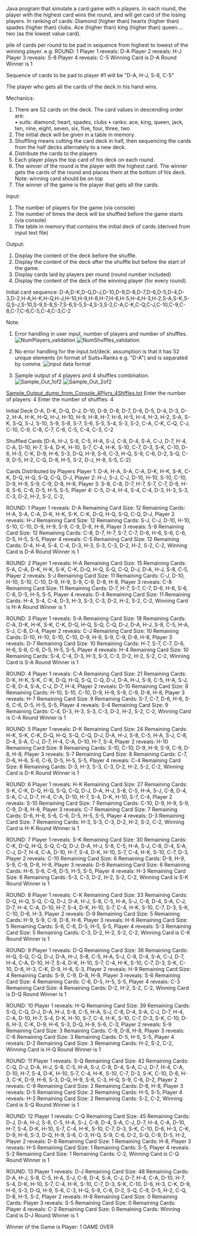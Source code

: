 Java program that simulate a card game with n players. 
In each round, the player with the highest card wins the round, and will get card of the losing players. 
In ranking of cards:
Diamond (higher than) hearts (higher than) spades (higher than) clubs.
Ace (higher than) king (higher than) queen.... two (as the lowest value card).

pile of cards per round to be pad in sequence from highest to lowest of the winning player.
e.g. ROUND: 1
Player 1 reveals: D-A 
Player 2 reveals: H-J
Player 3 reveals: S-8
Player 4 reveals: C-5
	Winning Card is D-A
	Round Winner is 1

 Sequence of cards to be pad to player #1 will be "D-A, H-J, S-8, C-5"
 
The player who gets all the cards of the deck in his hand wins. 

Mechanics:
1.	There are 52 cards on the deck. The card values in descending order are:  
•	suits: diamond, heart, spades, clubs
•	ranks: ace, king, queen, jack, ten, nine, eight, seven, six, five, four, three, two
2.	The initial deck will be given in a table in memory.
3.	Shuffling means cutting the card deck in half, then sequencing the cards from the half decks alternately to a new deck.  
4.	Distribute the cards to the players
5.	Each player plays the top card of his deck on each round.  
6.	The winner of the round is the player with the highest card. The winner gets the cards of the round and places them at the bottom of his deck. Note: winning card should be on top
7.	The winner of the game is the player that gets all the cards.  

Input: 
1.	The number of players for the game (via console)
2.	The number of times the deck will be shuffled before the game starts (via console)
3.	The table in memory that contains the initial deck of cards (derived from input text file)

Output:
1.	Display the content of the deck before the shuffle.
2.	Display the content of the deck after the shuffle but before the start of the game. 
3.	Display cards laid by players per round (round number included)
4.	Display the content of the deck of the winning player (for every round).

Initial card sequence: D-A,D-K,D-Q,D-J,D-10,D-9,D-8,D-7,D-6,D-5,D-4,D-3,D-2,H-A,H-K,H-Q,H-J,H-10,H-9,H-8,H-7,H-6,H-5,H-4,H-3,H-2,S-A,S-K,S-Q,S-J,S-10,S-9,S-8,S-7,S-6,S-5,S-4,S-3,S-2,C-A,C-K,C-Q,C-J,C-10,C-9,C-8,C-7,C-6,C-5,C-4,C-3,C-2

Note:
1. Error handling in user input, number of players and number of shuffles.
![NumPlayers_validation](https://github.com/user-attachments/assets/4739809f-fdcd-467f-a911-6f481210130e)
![NumShuffles_validation](https://github.com/user-attachments/assets/dd954ae2-f47b-4d29-872d-658f4d558210)

2. No error handling for the input.txt/deck. assumption is that it has 52 unique elements (in format of Suits+Ranks e.g. "D-A") and is separated by comma.
![input data format](https://github.com/user-attachments/assets/575045f3-369d-4c66-a16a-d1ccd9261c60)

3. Sample output of 4 players and 4 shuffles combination.
![Sample_Out_1of2](https://github.com/user-attachments/assets/3c7855f7-2c66-41d9-87e9-b0540d4d108d)
![Sample_Out_2of2](https://github.com/user-attachments/assets/7168bdee-b60e-4524-97d9-d873b12a6a8b)

[Sample_Output_dump_from_Console_4Plyrs_4Shffles.txt](https://github.com/user-attachments/files/18046114/Sample_Output_dump_from_Console_4Plyrs_4Shffles.txt)
Enter the number of players: 4
Enter the number of shuffles: 4

Initial Deck
D-A, D-K, D-Q, D-J, D-10, D-9, D-8, D-7, D-6, D-5, D-4, D-3, D-2, H-A, H-K, H-Q, H-J, H-10, H-9, H-8, H-7, H-6, H-5, H-4, H-3, H-2, S-A, S-K, S-Q, S-J, S-10, S-9, S-8, S-7, S-6, S-5, S-4, S-3, S-2, C-A, C-K, C-Q, C-J, C-10, C-9, C-8, C-7, C-6, C-5, C-4, C-3, C-2

Shuffled Cards
[D-A, H-J, S-8, C-5, H-A, S-J, C-8, D-4, S-A, C-J, D-7, H-4, C-A, D-10, H-7, S-4, D-K, H-10, S-7, C-4, H-K, S-10, C-7, D-3, S-K, C-10, D-6, H-3, C-K, D-9, H-6, S-3, D-Q, H-9, S-6, C-3, H-Q, S-9, C-6, D-2, S-Q, C-9, D-5, H-2, C-Q, D-8, H-5, S-2, D-J, H-8, S-5, C-2]

Cards Distributed by Players
Player 1: D-A, H-A, S-A, C-A, D-K, H-K, S-K, C-K, D-Q, H-Q, S-Q, C-Q, D-J, 
Player 2: H-J, S-J, C-J, D-10, H-10, S-10, C-10, D-9, H-9, S-9, C-9, D-8, H-8, 
Player 3: S-8, C-8, D-7, H-7, S-7, C-7, D-6, H-6, S-6, C-6, D-5, H-5, S-5, 
Player 4: C-5, D-4, H-4, S-4, C-4, D-3, H-3, S-3, C-3, D-2, H-2, S-2, C-2, 

ROUND: 1
Player 1 reveals: D-A Remaining Card Size: 12 Remaining Cards: H-A, S-A, C-A, D-K, H-K, S-K, C-K, D-Q, H-Q, S-Q, C-Q, D-J,
Player 2 reveals: H-J Remaining Card Size: 12 Remaining Cards: S-J, C-J, D-10, H-10, S-10, C-10, D-9, H-9, S-9, C-9, D-8, H-8,
Player 3 reveals: S-8 Remaining Card Size: 12 Remaining Cards: C-8, D-7, H-7, S-7, C-7, D-6, H-6, S-6, C-6, D-5, H-5, S-5,
Player 4 reveals: C-5 Remaining Card Size: 12 Remaining Cards: D-4, H-4, S-4, C-4, D-3, H-3, S-3, C-3, D-2, H-2, S-2, C-2,
	Winning Card is D-A
	Round Winner is 1

ROUND: 2
Player 1 reveals: H-A Remaining Card Size: 15 Remaining Cards: S-A, C-A, D-K, H-K, S-K, C-K, D-Q, H-Q, S-Q, C-Q, D-J, D-A, H-J, S-8, C-5,
Player 2 reveals: S-J Remaining Card Size: 11 Remaining Cards: C-J, D-10, H-10, S-10, C-10, D-9, H-9, S-9, C-9, D-8, H-8,
Player 3 reveals: C-8 Remaining Card Size: 11 Remaining Cards: D-7, H-7, S-7, C-7, D-6, H-6, S-6, C-6, D-5, H-5, S-5,
Player 4 reveals: D-4 Remaining Card Size: 11 Remaining Cards: H-4, S-4, C-4, D-3, H-3, S-3, C-3, D-2, H-2, S-2, C-2,
	Winning Card is H-A
	Round Winner is 1

ROUND: 3
Player 1 reveals: S-A Remaining Card Size: 18 Remaining Cards: C-A, D-K, H-K, S-K, C-K, D-Q, H-Q, S-Q, C-Q, D-J, D-A, H-J, S-8, C-5, H-A, S-J, C-8, D-4,
Player 2 reveals: C-J Remaining Card Size: 10 Remaining Cards: D-10, H-10, S-10, C-10, D-9, H-9, S-9, C-9, D-8, H-8,
Player 3 reveals: D-7 Remaining Card Size: 10 Remaining Cards: H-7, S-7, C-7, D-6, H-6, S-6, C-6, D-5, H-5, S-5,
Player 4 reveals: H-4 Remaining Card Size: 10 Remaining Cards: S-4, C-4, D-3, H-3, S-3, C-3, D-2, H-2, S-2, C-2,
	Winning Card is S-A
	Round Winner is 1

ROUND: 4
Player 1 reveals: C-A Remaining Card Size: 21 Remaining Cards: D-K, H-K, S-K, C-K, D-Q, H-Q, S-Q, C-Q, D-J, D-A, H-J, S-8, C-5, H-A, S-J, C-8, D-4, S-A, C-J, D-7, H-4,
Player 2 reveals: D-10 Remaining Card Size: 9 Remaining Cards: H-10, S-10, C-10, D-9, H-9, S-9, C-9, D-8, H-8,
Player 3 reveals: H-7 Remaining Card Size: 9 Remaining Cards: S-7, C-7, D-6, H-6, S-6, C-6, D-5, H-5, S-5,
Player 4 reveals: S-4 Remaining Card Size: 9 Remaining Cards: C-4, D-3, H-3, S-3, C-3, D-2, H-2, S-2, C-2,
	Winning Card is C-A
	Round Winner is 1

ROUND: 5
Player 1 reveals: D-K Remaining Card Size: 24 Remaining Cards: H-K, S-K, C-K, D-Q, H-Q, S-Q, C-Q, D-J, D-A, H-J, S-8, C-5, H-A, S-J, C-8, D-4, S-A, C-J, D-7, H-4, C-A, D-10, H-7, S-4,
Player 2 reveals: H-10 Remaining Card Size: 8 Remaining Cards: S-10, C-10, D-9, H-9, S-9, C-9, D-8, H-8,
Player 3 reveals: S-7 Remaining Card Size: 8 Remaining Cards: C-7, D-6, H-6, S-6, C-6, D-5, H-5, S-5,
Player 4 reveals: C-4 Remaining Card Size: 8 Remaining Cards: D-3, H-3, S-3, C-3, D-2, H-2, S-2, C-2,
	Winning Card is D-K
	Round Winner is 1

ROUND: 6
Player 1 reveals: H-K Remaining Card Size: 27 Remaining Cards: S-K, C-K, D-Q, H-Q, S-Q, C-Q, D-J, D-A, H-J, S-8, C-5, H-A, S-J, C-8, D-4, S-A, C-J, D-7, H-4, C-A, D-10, H-7, S-4, D-K, H-10, S-7, C-4,
Player 2 reveals: S-10 Remaining Card Size: 7 Remaining Cards: C-10, D-9, H-9, S-9, C-9, D-8, H-8,
Player 3 reveals: C-7 Remaining Card Size: 7 Remaining Cards: D-6, H-6, S-6, C-6, D-5, H-5, S-5,
Player 4 reveals: D-3 Remaining Card Size: 7 Remaining Cards: H-3, S-3, C-3, D-2, H-2, S-2, C-2,
	Winning Card is H-K
	Round Winner is 1

ROUND: 7
Player 1 reveals: S-K Remaining Card Size: 30 Remaining Cards: C-K, D-Q, H-Q, S-Q, C-Q, D-J, D-A, H-J, S-8, C-5, H-A, S-J, C-8, D-4, S-A, C-J, D-7, H-4, C-A, D-10, H-7, S-4, D-K, H-10, S-7, C-4, H-K, S-10, C-7, D-3,
Player 2 reveals: C-10 Remaining Card Size: 6 Remaining Cards: D-9, H-9, S-9, C-9, D-8, H-8,
Player 3 reveals: D-6 Remaining Card Size: 6 Remaining Cards: H-6, S-6, C-6, D-5, H-5, S-5,
Player 4 reveals: H-3 Remaining Card Size: 6 Remaining Cards: S-3, C-3, D-2, H-2, S-2, C-2,
	Winning Card is S-K
	Round Winner is 1

ROUND: 8
Player 1 reveals: C-K Remaining Card Size: 33 Remaining Cards: D-Q, H-Q, S-Q, C-Q, D-J, D-A, H-J, S-8, C-5, H-A, S-J, C-8, D-4, S-A, C-J, D-7, H-4, C-A, D-10, H-7, S-4, D-K, H-10, S-7, C-4, H-K, S-10, C-7, D-3, S-K, C-10, D-6, H-3,
Player 2 reveals: D-9 Remaining Card Size: 5 Remaining Cards: H-9, S-9, C-9, D-8, H-8,
Player 3 reveals: H-6 Remaining Card Size: 5 Remaining Cards: S-6, C-6, D-5, H-5, S-5,
Player 4 reveals: S-3 Remaining Card Size: 5 Remaining Cards: C-3, D-2, H-2, S-2, C-2,
	Winning Card is C-K
	Round Winner is 1

ROUND: 9
Player 1 reveals: D-Q Remaining Card Size: 36 Remaining Cards: H-Q, S-Q, C-Q, D-J, D-A, H-J, S-8, C-5, H-A, S-J, C-8, D-4, S-A, C-J, D-7, H-4, C-A, D-10, H-7, S-4, D-K, H-10, S-7, C-4, H-K, S-10, C-7, D-3, S-K, C-10, D-6, H-3, C-K, D-9, H-6, S-3,
Player 2 reveals: H-9 Remaining Card Size: 4 Remaining Cards: S-9, C-9, D-8, H-8,
Player 3 reveals: S-6 Remaining Card Size: 4 Remaining Cards: C-6, D-5, H-5, S-5,
Player 4 reveals: C-3 Remaining Card Size: 4 Remaining Cards: D-2, H-2, S-2, C-2,
	Winning Card is D-Q
	Round Winner is 1

ROUND: 10
Player 1 reveals: H-Q Remaining Card Size: 39 Remaining Cards: S-Q, C-Q, D-J, D-A, H-J, S-8, C-5, H-A, S-J, C-8, D-4, S-A, C-J, D-7, H-4, C-A, D-10, H-7, S-4, D-K, H-10, S-7, C-4, H-K, S-10, C-7, D-3, S-K, C-10, D-6, H-3, C-K, D-9, H-6, S-3, D-Q, H-9, S-6, C-3,
Player 2 reveals: S-9 Remaining Card Size: 3 Remaining Cards: C-9, D-8, H-8,
Player 3 reveals: C-6 Remaining Card Size: 3 Remaining Cards: D-5, H-5, S-5,
Player 4 reveals: D-2 Remaining Card Size: 3 Remaining Cards: H-2, S-2, C-2,
	Winning Card is H-Q
	Round Winner is 1

ROUND: 11
Player 1 reveals: S-Q Remaining Card Size: 42 Remaining Cards: C-Q, D-J, D-A, H-J, S-8, C-5, H-A, S-J, C-8, D-4, S-A, C-J, D-7, H-4, C-A, D-10, H-7, S-4, D-K, H-10, S-7, C-4, H-K, S-10, C-7, D-3, S-K, C-10, D-6, H-3, C-K, D-9, H-6, S-3, D-Q, H-9, S-6, C-3, H-Q, S-9, C-6, D-2,
Player 2 reveals: C-9 Remaining Card Size: 2 Remaining Cards: D-8, H-8,
Player 3 reveals: D-5 Remaining Card Size: 2 Remaining Cards: H-5, S-5,
Player 4 reveals: H-2 Remaining Card Size: 2 Remaining Cards: S-2, C-2,
	Winning Card is S-Q
	Round Winner is 1

ROUND: 12
Player 1 reveals: C-Q Remaining Card Size: 45 Remaining Cards: D-J, D-A, H-J, S-8, C-5, H-A, S-J, C-8, D-4, S-A, C-J, D-7, H-4, C-A, D-10, H-7, S-4, D-K, H-10, S-7, C-4, H-K, S-10, C-7, D-3, S-K, C-10, D-6, H-3, C-K, D-9, H-6, S-3, D-Q, H-9, S-6, C-3, H-Q, S-9, C-6, D-2, S-Q, C-9, D-5, H-2,
Player 2 reveals: D-8 Remaining Card Size: 1 Remaining Cards: H-8,
Player 3 reveals: H-5 Remaining Card Size: 1 Remaining Cards: S-5,
Player 4 reveals: S-2 Remaining Card Size: 1 Remaining Cards: C-2,
	Winning Card is C-Q
	Round Winner is 1

ROUND: 13
Player 1 reveals: D-J Remaining Card Size: 48 Remaining Cards: D-A, H-J, S-8, C-5, H-A, S-J, C-8, D-4, S-A, C-J, D-7, H-4, C-A, D-10, H-7, S-4, D-K, H-10, S-7, C-4, H-K, S-10, C-7, D-3, S-K, C-10, D-6, H-3, C-K, D-9, H-6, S-3, D-Q, H-9, S-6, C-3, H-Q, S-9, C-6, D-2, S-Q, C-9, D-5, H-2, C-Q, D-8, H-5, S-2,
Player 2 reveals: H-8 Remaining Card Size: 0 Remaining Cards: 
Player 3 reveals: S-5 Remaining Card Size: 0 Remaining Cards: 
Player 4 reveals: C-2 Remaining Card Size: 0 Remaining Cards: 
	Winning Card is D-J
	Round Winner is 1

Winner of the Game is Player: 1
GAME OVER


